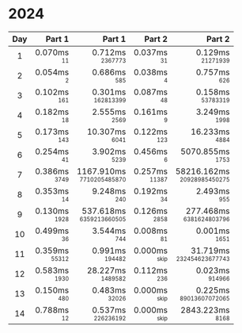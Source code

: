 # 2024

Day | Part 1 | Part 1 | Part 2 | Part 2
:---:|---:|---:|---:|---:
1 | 0.070ms <br/><sub><sup>11</sup></sub> | 0.712ms <br/><sub><sup>2367773</sup></sub> | 0.037ms <br/><sub><sup>31</sup></sub> | 0.129ms <br/><sub><sup>21271939</sup></sub> 
2 | 0.054ms <br/><sub><sup>2</sup></sub> | 0.686ms <br/><sub><sup>585</sup></sub> | 0.038ms <br/><sub><sup>4</sup></sub> | 0.757ms <br/><sub><sup>626</sup></sub> 
3 | 0.102ms <br/><sub><sup>161</sup></sub> | 0.301ms <br/><sub><sup>162813399</sup></sub> | 0.087ms <br/><sub><sup>48</sup></sub> | 0.158ms <br/><sub><sup>53783319</sup></sub> 
4 | 0.182ms <br/><sub><sup>18</sup></sub> | 2.555ms <br/><sub><sup>2569</sup></sub> | 0.161ms <br/><sub><sup>9</sup></sub> | 3.249ms <br/><sub><sup>1998</sup></sub> 
5 | 0.173ms <br/><sub><sup>143</sup></sub> | 10.307ms <br/><sub><sup>6041</sup></sub> | 0.122ms <br/><sub><sup>123</sup></sub> | 16.233ms <br/><sub><sup>4884</sup></sub> 
6 | 0.254ms <br/><sub><sup>41</sup></sub> | 3.902ms <br/><sub><sup>5239</sup></sub> | 0.456ms <br/><sub><sup>6</sup></sub> | 5070.855ms <br/><sub><sup>1753</sup></sub> 
7 | 0.386ms <br/><sub><sup>3749</sup></sub> | 1167.910ms <br/><sub><sup>7710205485870</sup></sub> | 0.257ms <br/><sub><sup>11387</sup></sub> | 58216.162ms <br/><sub><sup>20928985450275</sup></sub> 
8 | 0.353ms <br/><sub><sup>14</sup></sub> | 9.248ms <br/><sub><sup>240</sup></sub> | 0.192ms <br/><sub><sup>34</sup></sub> | 2.493ms <br/><sub><sup>955</sup></sub> 
9 | 0.130ms <br/><sub><sup>1928</sup></sub> | 537.618ms <br/><sub><sup>6359213660505</sup></sub> | 0.126ms <br/><sub><sup>2858</sup></sub> | 277.468ms <br/><sub><sup>6381624803796</sup></sub> 
10 | 0.499ms <br/><sub><sup>36</sup></sub> | 3.544ms <br/><sub><sup>744</sup></sub> | 0.008ms <br/><sub><sup>81</sup></sub> | 0.001ms <br/><sub><sup>1651</sup></sub> 
11 | 0.359ms <br/><sub><sup>55312</sup></sub> | 0.991ms <br/><sub><sup>194482</sup></sub> | 0.000ms <br/><sub><sup>skip</sup></sub> | 31.719ms <br/><sub><sup>232454623677743</sup></sub> 
12 | 0.583ms <br/><sub><sup>1930</sup></sub> | 28.227ms <br/><sub><sup>1489582</sup></sub> | 0.112ms <br/><sub><sup>236</sup></sub> | 0.023ms <br/><sub><sup>914966</sup></sub> 
13 | 0.150ms <br/><sub><sup>480</sup></sub> | 0.483ms <br/><sub><sup>32026</sup></sub> | 0.000ms <br/><sub><sup>skip</sup></sub> | 0.225ms <br/><sub><sup>89013607072065</sup></sub> 
14 | 0.788ms <br/><sub><sup>12</sup></sub> | 0.537ms <br/><sub><sup>226236192</sup></sub> | 0.000ms <br/><sub><sup>skip</sup></sub> | 2843.223ms <br/><sub><sup>8168</sup></sub> 
